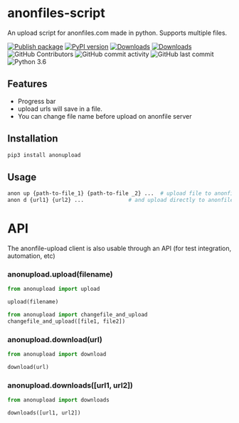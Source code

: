 # anonfiles-script
An upload script for anonfiles.com made in python. Supports multiple files.

 [![Publish package](https://github.com/jakbin/anonupload/actions/workflows/publish.yml/badge.svg)](https://github.com/jakbin/anonupload/actions/workflows/publish.yml)
 [![PyPI version](https://badge.fury.io/py/anonupload.svg)](https://pypi.org/project/anonupload/)
 [![Downloads](https://pepy.tech/badge/anonupload/month)](https://pepy.tech/project/anonupload)
 [![Downloads](https://static.pepy.tech/personalized-badge/anonupload?period=total&units=international_system&left_color=green&right_color=blue&left_text=Total%20Downloads)](https://pepy.tech/project/anonupload)
 ![GitHub Contributors](https://img.shields.io/github/contributors/jakbin/anonupload)
 ![GitHub commit activity](https://img.shields.io/github/commit-activity/m/jakbin/anonupload)
 ![GitHub last commit](https://img.shields.io/github/last-commit/jakbin/anonupload)
 ![Python 3.6](https://img.shields.io/badge/python-3.6-yellow.svg)


## Features
- Progress bar
- upload urls will save in a file.
- You can change file name before upload on anonfile server


## Installation

```sh
pip3 install anonupload
```

## Usage 
```sh
anon up {path-to-file_1} {path-to-file _2} ...  # upload file to anonfile server
anon d {url1} {url2} ...              # and upload directly to anonfiles 
```

# API

The anonfile-upload client is also usable through an API (for test integration, automation, etc)

### anonupload.upload(filename)

```py
from anonupload import upload

upload(filename)
```

```py
from anonupload import changefile_and_upload
changefile_and_upload([file1, file2])
```

### anonupload.download(url)

```py
from anonupload import download

download(url)
```

### anonupload.downloads([url1, url2])

```py
from anonupload import downloads

downloads([url1, url2])
```